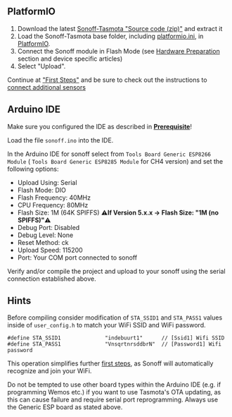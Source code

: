## PlatformIO

1. Download the latest [Sonoff-Tasmota "Source code (zip)"](https://github.com/arendst/Sonoff-Tasmota/releases) and extract it
2. Load the Sonoff-Tasmota base folder, including [platformio.ini](https://github.com/arendst/Sonoff-Tasmota/blob/master/platformio.ini), in [PlatformIO](https://github.com/platformio).
3. Connect the Sonoff module in Flash Mode (see [Hardware Preparation](https://github.com/arendst/Sonoff-Tasmota/wiki/Hardware-Preparation) section and device specific articles)
4. Select "Upload".

Continue at ["First Steps"](https://github.com/arendst/Sonoff-Tasmota/wiki/Initital-Configuration) and be sure to check out the instructions to [connect additional sensors](https://github.com/arendst/Sonoff-Tasmota/wiki/Sensor-Configuration)

## Arduino IDE

Make sure you configured the IDE as described in [**Prerequisite**](Prerequisite)!

Load the file `sonoff.ino` into the IDE.

In the Arduino IDE for sonoff select from `Tools Board Generic ESP8266 Module` ( `Tools Board Generic ESP8285 Module` for CH4 version) and set the following options:

- Upload Using: Serial
- Flash Mode: DIO
- Flash Frequency: 40MHz
- CPU Frequency: 80MHz
- Flash Size: 1M (64K SPIFFS) ⚠️️**If Version 5.x.x -> Flash Size: "1M (no SPIFFS)"**⚠️️
- Debug Port: Disabled
- Debug Level: None
- Reset Method: ck
- Upload Speed: 115200
- Port: Your COM port connected to sonoff

Verify and/or compile the project and upload to your sonoff using the serial connection established above.

## Hints

Before compiling consider modification of `STA_SSID1` and `STA_PASS1` values inside of `user_config.h` to match your WiFi SSID and WiFi password.

    #define STA_SSID1              "indebuurt1"      // [Ssid1] Wifi SSID 
    #define STA_PASS1              "VnsqrtnrsddbrN"  // [Password1] Wifi password 

This operation simplifies further [first steps](Initital-Configuration), as Sonoff will automatically recognize and join your WiFi.

Do not be tempted to use other board types within the Arduino IDE (e.g. if programming Wemos etc.) if you want to use Tasmota's OTA updating, as this can cause failure and require serial port reprogramming. Always use the Generic ESP board as stated above.
